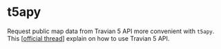 # t5apy

Request public map data from Travian 5 API more convenient with `t5apy`.  
This [[official thread](https://forum.kingdoms.com/index.php?thread/4099-api-for-external-tools/)] explain on how to use Travian 5 API.
